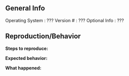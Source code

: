 ## General Info

Operating System  : ???
Version #         : ???
Optional Info     : ???

## Reproduction/Behavior

**Steps to reproduce:**

**Expected behavior:**

**What happened:**